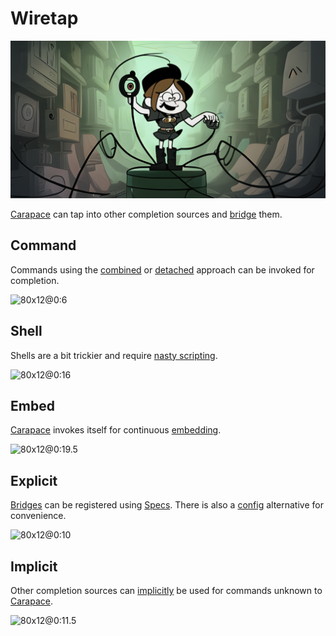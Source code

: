 # Wiretap

![](./wiretap/banner.png)

[Carapace] can tap into other completion sources and [bridge] them.

## Command

Commands using the [combined] or [detached] approach can be invoked for completion.

![80x12@0:6](./wiretap/command.cast)

## Shell

Shells are a bit trickier and require [nasty scripting].

![80x12@0:16](./wiretap/shell.cast)

## Embed

[Carapace] invokes itself for continuous [embedding].

![80x12@0:19.5](./wiretap/embedding.cast)


## Explicit

[Bridges] can be registered using [Specs].
There is also a [config] alternative for convenience.

![80x12@0:10](./wiretap/explicit.cast)

## Implicit

Other completion sources can [implicitly] be used for commands unknown to [Carapace].

![80x12@0:11.5](./wiretap/implicit.cast)


[Carapace]:https://carapace.sh
[combined]:./porcelainShop.md#the-combined-approach
[config]:https://carapace-sh.github.io/carapace-bin/bridges.html
[detached]:./porcelainShop.md#the-detached-approach
[bridge]:https://github.com/carapace-sh/carapace-bridge
[embedding]:https://carapace-sh.github.io/carapace-bin/spec/embed.html
[Specs]:https://carapace-sh.github.io/carapace-bin/spec.html
[nasty scripting]:https://github.com/Valodim/zsh-capture-completion/blob/master/capture.zsh
[implicitly]:https://carapace-sh.github.io/carapace-bin/setup/environment.html#carapace_bridges
[Bridges]:https://carapace-sh.github.io/carapace-bin/spec/bridge.html
